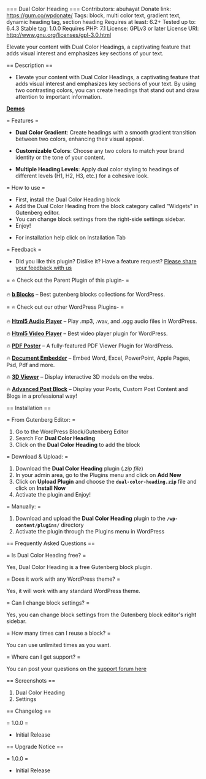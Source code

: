 === Dual Color Heading ===
Contributors: abuhayat
Donate link: https://gum.co/wpdonate/
Tags: block, multi color text, gradient text, dynamic heading tag, section heading
Requires at least: 6.2+
Tested up to: 6.4.3
Stable tag: 1.0.0
Requires PHP: 7.1
License: GPLv3 or later
License URI: http://www.gnu.org/licenses/gpl-3.0.html

Elevate your content with Dual Color Headings, a captivating feature that adds visual interest and emphasizes key sections of your text.

== Description ==

- Elevate your content with Dual Color Headings, a captivating feature that adds visual interest and emphasizes key sections of your text. By using two contrasting colors, you can create headings that stand out and draw attention to important information.

**[Demos](https://bblockswp.com/demo/dual-color-heading)**

= Features =

- **Dual Color Gradient**: Create headings with a smooth gradient transition between two colors, enhancing their visual appeal.

- **Customizable Colors**: Choose any two colors to match your brand identity or the tone of your content.

- **Multiple Heading Levels**: Apply dual color styling to headings of different levels (H1, H2, H3, etc.) for a cohesive look.

= How to use =

- First, install the Dual Color Heading block
- Add the Dual Color Heading from the block category called "Widgets" in Gutenberg editor.
- You can change block settings from the right-side settings sidebar.
- Enjoy!

* For installation help click on Installation Tab

= Feedback =

- Did you like this plugin? Dislike it? Have a feature request? [Please share your feedback with us](mailto:support@bplugins.com "Send feedback")

= ⭐ Check out the Parent Plugin of this plugin- =

🔥 **[b Blocks](https://bblockswp.com)** – Best gutenberg blocks collections for WordPress.

= ⭐ Check out our other WordPress Plugins- =

🔥 **[Html5 Audio Player](https://bplugins.com/products/html5-audio-player/)** – Play .mp3, .wav, and .ogg audio files in WordPress.

🔥 **[Html5 Video Player](https://bplugins.com/products/html5-video-player/)** – Best video player plugin for WordPress.

🔥 **[PDF Poster](https://bplugins.com/products/pdf-poster/)** – A fully-featured PDF Viewer Plugin for WordPress.

🔥 **[Document Embedder](https://bplugins.com/products/document-embedder/)** – Embed Word, Excel, PowerPoint, Apple Pages, Psd, Pdf and more.

🔥 **[3D Viewer](https://bplugins.com/products/3d-viewer/)** – Display interactive 3D models on the webs.

🔥 **[Advanced Post Block](https://bplugins.com/products/advanced-post-block/)** – Display your Posts, Custom Post Content and Blogs in a professional way!

== Installation ==

= From Gutenberg Editor: =

1. Go to the WordPress Block/Gutenberg Editor
2. Search For **Dual Color Heading**
3. Click on the **Dual Color Heading** to add the block

= Download & Upload: =

1. Download the **Dual Color Heading** plugin (_.zip file_)
2. In your admin area, go to the Plugins menu and click on **Add New**
3. Click on **Upload Plugin** and choose the **`dual-color-heading.zip`** file and click on **Install Now**
4. Activate the plugin and Enjoy!

= Manually: =

1. Download and upload the **Dual Color Heading** plugin to the **`/wp-content/plugins/`** directory
2. Activate the plugin through the Plugins menu in WordPress

== Frequently Asked Questions ==

= Is Dual Color Heading free? =

Yes, Dual Color Heading is a free Gutenberg block plugin.

= Does it work with any WordPress theme? =

Yes, it will work with any standard WordPress theme.

= Can I change block settings? =

Yes, you can change block settings from the Gutenberg block editor's right sidebar.

= How many times can I reuse a block? =

You can use unlimited times as you want.

= Where can I get support? =

You can post your questions on the [support forum here](https://wordpress.org/support/plugin/dual-color-heading/)

== Screenshots ==

1. Dual Color Heading
2. Settings

== Changelog ==

= 1.0.0 =

- Initial Release

== Upgrade Notice ==

= 1.0.0 =

- Initial Release
